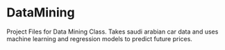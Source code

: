 # DataMining
Project Files for Data Mining Class. Takes saudi arabian car data and uses machine learning and regression models to predict future prices.

